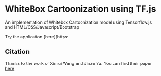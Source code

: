 # WhiteBox Cartoonization using TF.js

An implementation of Whitebox Cartoonization model using Tensorflow.js and HTML/CSS/Javascript/Bootstrap

Try the application [here](https:

## Citation
Thanks to the work of Xinrui Wang and Jinze Yu. You can find their paper [here](https://openaccess.thecvf.com/content_CVPR_2020/html/Wang_Learning_to_Cartoonize_Using_White-Box_Cartoon_Representations_CVPR_2020_paper.html) 
